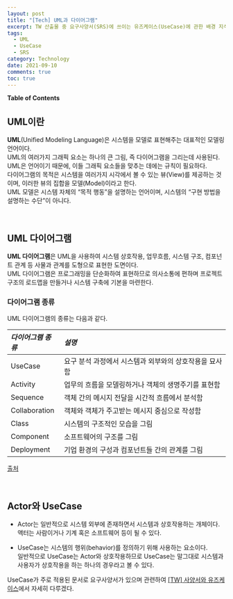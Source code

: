 ```yaml
---
layout: post
title: "[Tech] UML과 다이어그램"
excerpt: TW 산출물 중 요구사양서(SRS)에 쓰이는 유즈케이스(UseCase)에 관한 배경 지식 
tags:
  - UML
  - UseCase
  - SRS
category: Technology
date: 2021-09-10
comments: true
toc: true
---
```



**Table of Contents**



## UML이란
**UML**(Unified Modeling Language)은 시스템을 모델로 표현해주는 대표적인 모델링 언어이다.
<br>UML의 여러가지 그래픽 요소는 하나의 큰 그림, 즉 다이어그램을 그리는데 사용된다. UML은 언어이기 때문에, 이들 그래픽 요소들을 맞추는 데에는 규칙이 필요하다.
<br> 
다이어그램의 목적은 시스템을 여러가지 시각에서 볼 수 있는 뷰(View)를 제공하는 것이며, 이러한 뷰의 집합을 모델(Model)이라고 한다.
<br> UML 모델은 시스템 자체의 “목적 행동”을 설명하는 언어이며, 시스템의 “구현 방법을 설명하는 수단”이 아니다.

<br>

## UML 다이어그램
**UML 다이어그램**은 UML을 사용하여 시스템 상호작용, 업무흐름, 시스템 구조, 컴포넌트 관계 등 사물과 관계를 도형으로 표현한 도면이다.
<br> UML 다이어그램은 프로그래밍을 단순화하여 표현하므로 의사소통에 편하며 프로젝트 구조의 로드맵을 만들거나 시스템 구축에 기본을 마련한다.

### 다이어그램 종류
UML 다이어그램의 종류는 다음과 같다.

  | *다이어그램 종류*  | *설명*                                             |
  | :---------------- | :------------------------------------------------- |
  | UseCase           | 요구 분석 과정에서 시스템과 외부와의 상호작용을 묘사함|
  | Activity          | 업무의 흐름을 모델링하거나 객체의 생명주기를 표현함   |
  | Sequence          | 객체 간의 메시지 전달을 시간적 흐름에서 분석함        |
  | Collaboration     | 객체와 객체가 주고받는 메시지 중심으로 작성함         |
  | Class             | 시스템의 구조적인 모습을 그림         |                                            
  | Component         | 소프트웨어의 구조를 그림 |
  | Deployment        | 기업 환경의 구성과 컴포넌트들 간의 관계를 그림

  [출처](https://sfeg.tistory.com/339)

<br>

## Actor와 UseCase

 - Actor는 일반적으로 시스템 외부에 존재하면서 시스템과 상호작용하는 개체이다. 액터는 사람이거나 기계 혹은 소프트웨어 등이 될 수 있다.

 - UseCase는 시스템의 행위(behavior)를 정의하기 위해 사용하는 요소이다. 
 <br> 일반적으로 UseCase는 Actor와 상호작용하므로 UseCase는 말그대로 시스템과 사용자가 상호작용을 하는 하나의 경우라고 볼 수 있다.

UseCase가 주로 적용된 문서로 요구사양서가 있으며 관련하여 [[TW] 사양서와 유즈케이스]()에서 자세히 다루겠다.



